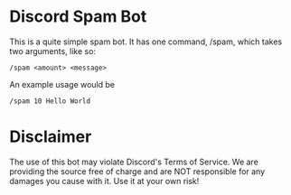 # Discord Spam Bot

This is a quite simple spam bot. It has one command, /spam, which takes two arguments, like so:
```
/spam <amount> <message>
```
An example usage would be
```
/spam 10 Hello World
```

# Disclaimer
The use of this bot may violate Discord's Terms of Service.
We are providing the source free of charge and are NOT responsible for any damages you cause with it.
Use it at your own risk!
